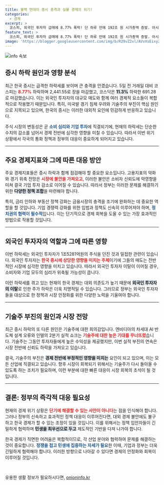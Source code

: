 ```yaml
---
title: 블랙 먼데이 증시 충격과 실물 경제의 위기!
categories:
  - 경제
excerpt: >
  코스피, 외국인 투자자 급매에 8.77% 폭락! 단 하루 만에 192조 원 시가총액 증발. 아시아 증시, 블랙 먼데이 겪으며 경기 침체 우려 확산. 시장 안정 위한 정부 대책 시급!
feature_text: >
  코스피, 외국인 투자자 급매에 8.77% 폭락! 단 하루 만에 192조 원 시가총액 증발. 아시아 증시, 블랙 먼데이 겪으며 경기 침체 우려 확산. 시장 안정 위한 정부 대책 시급!
image: 'https://blogger.googleusercontent.com/img/b/R29vZ2xl/AVvXsEixyZcFfHzMRdzZMjFBmAUKJYCLCGyLL1o632UiGVXcaFdKo_bkvkuCioo0uUKlGfBVcT3P84aROyZIXSBEx3Aw5nCQ3pTgDom1WDC4m8eifvWiAmWEEVb4x6G_l8C0QH225ldMjyaFvpxGEBGNO37VmDTDMHGhJPq73UglMfDca1-0aw/s1600/blogspot.png'
---
```


<p><img src="https://blogger.googleusercontent.com/img/b/R29vZ2xl/AVvXsEixyZcFfHzMRdzZMjFBmAUKJYCLCGyLL1o632UiGVXcaFdKo_bkvkuCioo0uUKlGfBVcT3P84aROyZIXSBEx3Aw5nCQ3pTgDom1WDC4m8eifvWiAmWEEVb4x6G_l8C0QH225ldMjyaFvpxGEBGNO37VmDTDMHGhJPq73UglMfDca1-0aw/s1600/blogspot.png" alt="info 속보" /></p>

<h2 data-ke-size="size26">증시 하락 원인과 영향 분석</h2>

<p data-ke-size="size16">최근 한국 증시는 급격한 하락세를 보이며 큰 충격을 안겼습니다. 5일 전 거래일 대비 코스피는 <b><span style="color: #ee2323;">8.77%</span></b> 하락하며 2,441.55로 장을 마감했고, 코스닥은 <b><span style="background-color: #21538527;">11.3%</span></b> 하락한 691.28로 마감했습니다. 이는 외국인 투자자의 대규모 매도와 함께 여러 경제적 요소들이 복합적으로 작용했기 때문입니다. 특히, 미국발 경기 침체 우려와 기술주의 부진이 핵심 원인으로 지목되고 있으며, 한국의 증시는 이러한 대외적 요인에 민감하게 반응하고 있습니다.</p>

<p data-ke-size="size16">주식 시장의 변동성은 곧 <b><span style="color: #1a5490;">소비 심리와 기업 투자</span></b>에 직결되기에, 현재의 하락세는 단순한 수치의 감소를 넘어서 경제 전반에 심각한 영향을 미칠 수 있습니다. 따라서 이번 위기 상황에서 각국의 통화 정책과 정부의 대응이 중요하게 되어지고 있습니다.</p>

<hr>

<h2 data-ke-size="size26">주요 경제지표와 그에 따른 대응 방안</h2>

<p data-ke-size="size16">주요 경제지표들은 증시 하락과 함께 점검해야 할 중요한 요소입니다. 고용지표의 악화와 경기 위축 전망은 <b><span style="color: #ee2323;">시장에 불안을 가져오고</span></b>, 이러한 불안은 소비자 신뢰도에 악영향을 미쳐 결국 기업 투자 감소로 이어질 수 있습니다. 따라서 정부는 이러한 문제를 해결하기 위한 <b><span style="background-color: #21538527;">다양한 정책 조합</span></b>을 마련해야 합니다.</p>

<p data-ke-size="size16">특히, 금리 인하와 부동산 정책 강화는 금융시장의 충격을 조기에 완화하는 데 중요한 역할을 할 것입니다. 기업 경쟁력 강화를 위한 입법과 정책도 신속히 이루어져야 하며, <b><span style="color: #1a5490;">정치권의 협력이 필수적</span></b>입니다. 이는 단기적으로 경제 회복을 도울 수 있는 가장 효과적인 방법으로 작용할 것입니다.</p>

<hr>

<h2 data-ke-size="size26">외국인 투자자의 역할과 그에 따른 영향</h2>

<p data-ke-size="size16">이번 하락세는 외국인 투자자가 1조5281억원의 주식을 던진 것과 밀접한 관련이 있습니다. 외국인 투자자는 <b><span style="color: #ee2323;">한국 증시에 상당한 영향을 미치는 주체</span></b>이기에 그들의 매도는 전반적인 시장에 심각한 영향을 미치고 있습니다. 따라서 외국인 투자자 이탈이 이어질 경우, 소비자와 기업 모두의 심리가 위축될 가능성이 큽니다.</p>

<p data-ke-size="size16">이런 하락세를 겪고 있는 현재의 한국 경제는 대외 의존도가 높기 때문에 <b><span style="background-color: #21538527;">외국인 투자자의 이탈</span></b>로 인한 주가 하락은 더욱 치명적일 수 있습니다. 그러므로 정부는 외국인 투자자들을 대상으로 한 정책과 시장 안정화를 위한 다양한 노력을 기울여야 합니다.</p>

<hr>

<h2 data-ke-size="size26">기술주 부진의 원인과 시장 전망</h2>

<p data-ke-size="size16">최근 증시 하락의 또 다른 원인은 기술주에 대한 회의감입니다. 엔비디아의 차세대 AI 반도체 설계 오류와 인텔의 2분기 실적 쇼크는 <b><span style="color: #ee2323;">기술주에 대한 높은 기대를 무너뜨렸</span></b>습니다. 기술주는 그동안 투자자들에게 높은 수익성을 제공했지만, 이번 실적 부진의 연속은 시장 전반에 신뢰도 하락을 가져오고 있습니다.</p>

<p data-ke-size="size16">결국, 기술주의 부진은 <b><span style="background-color: #21538527;">경제 전반에 부정적인 영향을 미치는</span></b> 요인이 되고 있으며, 이는 모든 산업에 직결되고 있습니다. 향후 시장이 회복되기 위해서는 기술주가 다시 돌아올 수 있도록 하는 조치가 필요하며, 이런 부분에 대한 빠른 대응이 시장 회복의 초석이 될 것입니다.</p>

<hr>

<h2 data-ke-size="size26">결론: 정부의 즉각적 대응 필요성</h2>

<p data-ke-size="size16">현재의 경제 위기 상황은 <b><span style="color: #ee2323;">단기에 해결할 수 있는 사안이 아니다</span></b>는 점을 인식해야 합니다. 그러나 정부의 신속하고 효과적인 정책 대응이 이루어진다면, 대외 경제 불안에도 불구하고 한국 경제가 할 수 있는 조정이 있을 것입니다. 이를 위해서는 정책 입안자들이 긴밀하게 협력하며 <b><span style="background-color: #21538527;">민생을 최우선으로 두고</span></b> 제도적인 기반을 다져 나가야 합니다.</p>

<p data-ke-size="size16">한국 경제가 직면한 어려움은 복합적이므로, 각 산업 분야와 협력하여 문제를 해결하는 것이 중요합니다. <b><span style="color: #1a5490;">정쟁을 접고 민생에 집중하는 자세가 필요</span></b>한 이때, 기업과 정부는 더욱 긴밀하게 협력해야 합니다. 이러한 방향으로 나아갈 수 있다면 경제의 안정화와 회복이 이루어질 것입니다.</p>

<p data-ke-size="size16">&nbsp;</p>
유용한 생활 정보가 필요하시다면, <a href="https://onioninfo.kr" rel="dofollow">onioninfo.kr</a>


